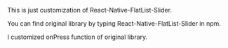 This is just customization of React-Native-FlatList-Slider.

You can find original library by typing React-Native-FlatList-Slider in npm.

I customized onPress function of original library.